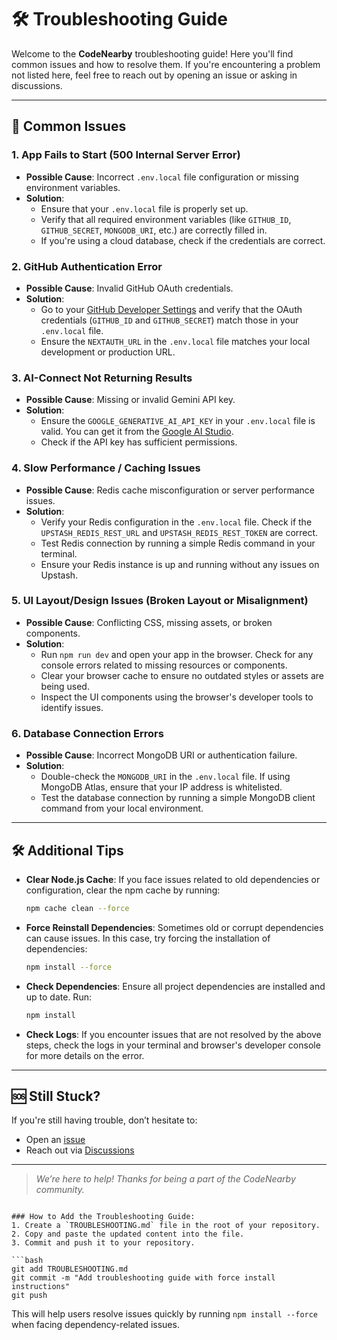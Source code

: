 # 🛠️ Troubleshooting Guide

Welcome to the **CodeNearby** troubleshooting guide! Here you'll find common issues and how to resolve them. If you're encountering a problem not listed here, feel free to reach out by opening an issue or asking in discussions.

---

## 🚨 Common Issues

### 1. **App Fails to Start (500 Internal Server Error)**
- **Possible Cause**: Incorrect `.env.local` file configuration or missing environment variables.
- **Solution**:
  - Ensure that your `.env.local` file is properly set up.
  - Verify that all required environment variables (like `GITHUB_ID`, `GITHUB_SECRET`, `MONGODB_URI`, etc.) are correctly filled in.
  - If you're using a cloud database, check if the credentials are correct.

### 2. **GitHub Authentication Error**
- **Possible Cause**: Invalid GitHub OAuth credentials.
- **Solution**:
  - Go to your [GitHub Developer Settings](https://github.com/settings/developers) and verify that the OAuth credentials (`GITHUB_ID` and `GITHUB_SECRET`) match those in your `.env.local` file.
  - Ensure the `NEXTAUTH_URL` in the `.env.local` file matches your local development or production URL.

### 3. **AI-Connect Not Returning Results**
- **Possible Cause**: Missing or invalid Gemini API key.
- **Solution**:
  - Ensure the `GOOGLE_GENERATIVE_AI_API_KEY` in your `.env.local` file is valid. You can get it from the [Google AI Studio](https://makersuite.google.com/app/apikey).
  - Check if the API key has sufficient permissions.

### 4. **Slow Performance / Caching Issues**
- **Possible Cause**: Redis cache misconfiguration or server performance issues.
- **Solution**:
  - Verify your Redis configuration in the `.env.local` file. Check if the `UPSTASH_REDIS_REST_URL` and `UPSTASH_REDIS_REST_TOKEN` are correct.
  - Test Redis connection by running a simple Redis command in your terminal.
  - Ensure your Redis instance is up and running without any issues on Upstash.

### 5. **UI Layout/Design Issues (Broken Layout or Misalignment)**
- **Possible Cause**: Conflicting CSS, missing assets, or broken components.
- **Solution**:
  - Run `npm run dev` and open your app in the browser. Check for any console errors related to missing resources or components.
  - Clear your browser cache to ensure no outdated styles or assets are being used.
  - Inspect the UI components using the browser's developer tools to identify issues.

### 6. **Database Connection Errors**
- **Possible Cause**: Incorrect MongoDB URI or authentication failure.
- **Solution**:
  - Double-check the `MONGODB_URI` in the `.env.local` file. If using MongoDB Atlas, ensure that your IP address is whitelisted.
  - Test the database connection by running a simple MongoDB client command from your local environment.

---

## 🛠️ Additional Tips

- **Clear Node.js Cache**: If you face issues related to old dependencies or configuration, clear the npm cache by running:
  ```bash
  npm cache clean --force
  ```

- **Force Reinstall Dependencies**: Sometimes old or corrupt dependencies can cause issues. In this case, try forcing the installation of dependencies:
  ```bash
  npm install --force
  ```

- **Check Dependencies**: Ensure all project dependencies are installed and up to date. Run:
  ```bash
  npm install
  ```

- **Check Logs**: If you encounter issues that are not resolved by the above steps, check the logs in your terminal and browser's developer console for more details on the error.

---

## 🆘 Still Stuck?

If you're still having trouble, don’t hesitate to:
- Open an [issue](https://github.com/yourusername/codenearby/issues)
- Reach out via [Discussions](https://github.com/yourusername/codenearby/discussions)

---

> _We’re here to help! Thanks for being a part of the CodeNearby community._
```

### How to Add the Troubleshooting Guide:
1. Create a `TROUBLESHOOTING.md` file in the root of your repository.
2. Copy and paste the updated content into the file.
3. Commit and push it to your repository.

```bash
git add TROUBLESHOOTING.md
git commit -m "Add troubleshooting guide with force install instructions"
git push
```

This will help users resolve issues quickly by running `npm install --force` when facing dependency-related issues.
